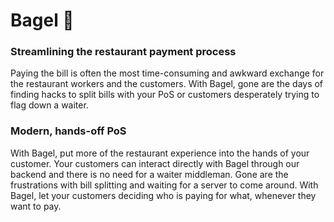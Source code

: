 # Bagel 🥯
### Streamlining the restaurant payment process
Paying the bill is often the most time-consuming and awkward exchange for the restaurant workers and the customers.
With Bagel, gone are the days of finding hacks to split bills with your PoS or customers desperately trying to flag down a waiter.

### Modern, hands-off PoS
With Bagel, put more of the restaurant experience into the hands of your customer. Your customers can interact directly with
Bagel through our backend and there is no need for a waiter middleman. Gone are the frustrations with bill splitting and waiting
for a server to come around. With Bagel, let your customers deciding who is paying for what, whenever they want to pay.
